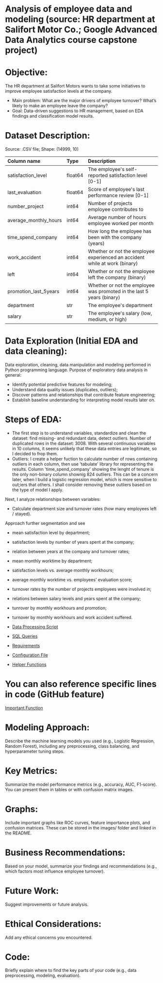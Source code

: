 # Analysis of employee data and modeling (source: HR department at Salifort Motor Co.; Google Advanced Data Analytics course capstone project)

# Objective:
The HR department at Salifort Motors wants to take some initiatives to improve employee satisfaction levels at the company.
- Main problem: What are the major drivers of employee turnover? What’s likely to make an employee leave the company?
- Goal: Data-driven suggestions to HR management, based on EDA findings and classification model results.

# Dataset Description:
Source: .CSV file; Shape: (14999, 10)

| Column name | Type | Description |
|:------------|:-----|:------------|
| satisfaction_level | float64 | The employee's self-reported satisfaction level [0-1] |
| last_evaluation | float64 | Score of employee's last performance review [0-1] |
| number_project | int64 | Number of projects employee contributes to |
| average_monthly_hours | int64 | Average number of hours employee worked per month |
| time_spend_company | int64 | How long the employee has been with the company (years) |
| work_accident | int64 | Whether or not the employee experienced an accident while at work (binary) |
| left | int64 | Whether or not the employee left the company (binary) |
| promotion_last_5years | int64 | Whether or not the employee was promoted in the last 5 years (binary) |
| department | str | The employee's department |
| salary | str | The employee's salary (low, medium, or high) |

# Data Exploration (Initial EDA and data cleaning):
Data exploration, cleaning, data manipulation and modeling performed in Python programming language.
Purpose of exploratory data analysis in general:
- Identify potential predictive features for modeling;
- Understand data quality issues (duplicates, outliers);
- Discover patterns and relationships that contribute feature engineering;
- Establish baseline understanding for interpreting model results later on.

# Steps of EDA:
- The first step is to understand variables, standardize and clean the dataset: find missing- and redundant data, detect outliers.
Number of duplicated rows in the dataset: 3008. With several continuous variables in 10 columns, it seems unlikely that these data entries are legitimate, so I decided to frop them.
- Outliers: I create a helper fuction to calculate number of rows containing outliers in each column, then use 'tabulate' library for representing the results.
Column 'time_spend_company' showing the lenght of tenure is the only non-binary column shownig 824 outliers. This can be a concern later, when I build a logistic regression model, which is more sensitive to out;iers that others. I shall consider removing these outliers based on the type of model I apply.

Next, I analyze relationships between variables:
- Calculate department size and turnover rates (how many employees left / stayed).

Approach further segmentation and see
- mean satisfaction level by department;
- satisfaction levels by number of years spent at the company;
- relation between years at the company and turnover rates;
- mean monthly worktime by department;
- satisfaction levels vs. average monthly workhours;
- average monthly worktime vs. employees' evaluation score;
- turnover rates by the number of projects employees were involved in;
- relations between salary levels and years spent at the company;
- tunrover by monthly workhours and promotion;
- turnover by monthly workhours and work accident suffered.  
 



- [Data Processing Script](./src/process_data.py)
- [SQL Queries](/sql/employee_queries.sql)
- [Requirements](./requirements.txt)
- [Configuration File](./config/config.yaml)
- [Helper Functions](../utils/helpers.py)

# You can also reference specific lines in code (GitHub feature)
[Important Function](./src/main.py#L100-L120)




# Modeling Approach:
Describe the machine learning models you used (e.g., Logistic Regression, Random Forest), including any preprocessing, class balancing, and hyperparameter tuning steps.
# Key Metrics:
Summarize the model performance metrics (e.g., accuracy, AUC, F1-score). You can present them in tables or with confusion matrix images.
# Graphs:
Include important graphs like ROC curves, feature importance plots, and confusion matrices. These can be stored in the images/ folder and linked in the README.
# Business Recommendations:
Based on your model, summarize your findings and recommendations (e.g., which factors most influence employee turnover).
# Future Work:
Suggest improvements or future analysis.
# Ethical Considerations:
Add any ethical concerns you encountered.
# Code:
Briefly explain where to find the key parts of your code (e.g., data preprocessing, modeling, evaluation).
